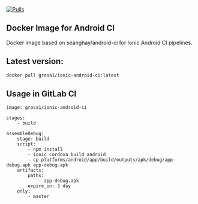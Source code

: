 <a href="https://hub.docker.com/repository/docker/grosa1/ionic-android-ci">
        <img src="https://img.shields.io/docker/pulls/grosa1/ionic-android-ci.svg"
            alt="Pulls"></a> 

## Docker Image for Android CI
Docker image based on seanghay/android-ci for Ionic Android CI pipelines.

## Latest version:
```sh
docker pull grosa1/ionic-android-ci:latest
```

## Usage in GitLab CI

```
image: grosa1/ionic-android-ci
    
stages:
    - build

assembleDebug:
    stage: build
    script:
        - npm install
        - ionic cordova build android
        - cp platforms/android/app/build/outputs/apk/debug/app-debug.apk app-debug.apk
    artifacts:
        paths:
            - app-debug.apk
        expire_in: 3 day
    only:
        - master
```
